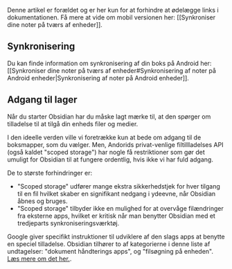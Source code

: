 Denne artikel er forældet og er her kun for at forhindre at ødelægge links i dokumentationen. Få mere at vide om mobil versionen her: [[Synkroniser dine noter på tværs af enheder]].

## Synkronisering

Du kan finde information om synkronisering af din boks på Android her: [[Synkroniser dine noter på tværs af enheder#Synkronisering af noter på Android enheder|Synkronisering af noter på Android enheder]].

## Adgang til lager
Når du starter Obsidian har du måske lagt mærke til, at den spørger om tilladelse til at tilgå din enheds filer og medier.

I den ideelle verden ville vi foretrække kun at bede om adgang til de boksmapper, som du vælger. Men, Andorids privat-venlige filtillladelses API (også kaldet "scoped storage") har nogle få restriktioner som gør det umuligt for Obsidian til at fungere ordentlig, hvis ikke vi har fuld adgang.
   
De to største forhindringer er:

- "Scoped storage" udfører mange ekstra sikkerhedstjek for hver tilgang til en fil hvilket skaber en signifikant nedgang i ydeevne, når Obsidian åbnes og bruges.
- "Scoped storage" tilbyder ikke en mulighed for at overvåge filændringer fra eksterne apps, hvilket er kritisk når man benytter Obsidian med et tredjeparts synkroniseringsværktøj.

Google giver specifikt instruktioner til udviklere af den slags apps at benytte en speciel tilladelse. Obsidian tilhører to af kategorierne i denne liste af undtagelser: "dokument håndterings apps", og "filsøgning på enheden". [Læs mere om det her.](https://developer.android.com/training/data-storage/manage-all-files).

